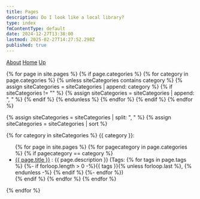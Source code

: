 ```yaml
---
title: Pages
description: Do I look like a local library?
type: index
fmContentType: default
date: 2024-12-27T13:38:00
lastmod: 2025-02-27T14:27:52.298Z
published: true
---
```


<!-- markdownlint-disable MD033 --->
<a href="/about">About</a>
<a href="/">Home</a>
<a href="/content.html">Up</a>

<!--- cSpell:disable --->
{% for page in site.pages %}
  {% if page.categories %}
    {% for category in page.categories %}
      {% unless siteCategories contains category %}
        {% assign siteCategories = siteCategories | append: category %}
        {% if siteCategories != "" %}
          {% assign siteCategories = siteCategories | append: ", " %}
        {% endif %}
      {% endunless %}
    {% endfor %}
  {% endif %}
{% endfor %}

{% assign siteCategories = siteCategories | split: ", " %}
{% assign siteCategories = siteCategories | sort %}

{% for category in siteCategories %}
{{ category }}:<br>
<ul>
  {% for page in site.pages %}
    {% for pagecategory in page.categories %}
      {% if pagecategory == category %}
        <li><a href="{{ page.url }}">{{ page.title }}</a> : {{ page.description }}
          (Tags: {% for tags in page.tags %}
            {%- if forloop.length > 0 -%}{{ tags }}{% unless forloop.last %}, {% endunless -%} {% endif %}
          {%- endfor %})
        </li>
      {% endif %}
    {% endfor %}
  {% endfor %}
</ul>
{% endfor %}

<!-- markdownlint-enable MD033 --->
<!--- cSpell:disable --->

<!--
For some reason this page renders incorrectly when markdown processor is set to GFM. This needs to be retested after 28/02/25.
-->